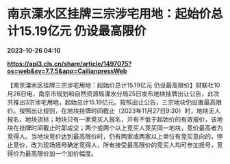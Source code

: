 # 南京溧水区挂牌三宗涉宅用地：起始价总计15.19亿元 仍设最高限价

**2023-10-26 04:10**

**https://api3.cls.cn/share/article/1497075?os=web&sv=7.7.5&app=CailianpressWeb**

【南京溧水区挂牌三宗涉宅用地：起始价总计15.19亿元 仍设最高限价】财联社10月26日电，南京市规划和自然资源局溧水分局25日发布地块挂牌出让公告，此次共推出3宗涉宅用地，起始总计15.19亿元。按照出让公告，三宗地块仍设置最高限价。按照出让规则，在地块挂牌时间截止（2023年11月27日9:30）时，地块无人报名，地块流标；地块只有一家竞买人报名，并有不低于起始价的有效报价，该地块在挂牌时间截止时即成交；两个或两个以上竞买人竞买同一地块，竞价最高者为竞得人。当地块竞价达到最高限价时，仍有两家或两家以上单位有竞买意向的，停止竞价，改为现场摇号确定竞得人，所有接受最高限价的竞买人均可参加摇号，竞得价为最高限价加一个加价幅度。